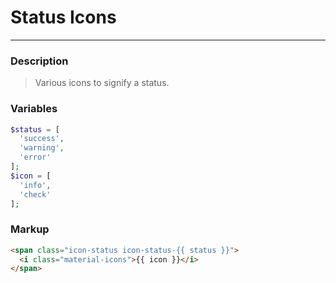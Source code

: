 # Status Icons

---

### Description
> Various icons to signify a status.

### Variables
```php
$status = [
  'success',
  'warning',
  'error'
];
$icon = [
  'info',
  'check'
];
```

### Markup
```html
<span class="icon-status icon-status-{{ status }}">
  <i class="material-icons">{{ icon }}</i>
</span>
```